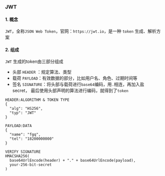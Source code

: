 ### JWT
#### 1. 概念
`JWT`，全称`JSON Web Token`，官网：`https://jwt.io`，是一种 `token` 生成、解析方案

#### 2. 组成
`JWT` 生成的token由三部分组成
* 头部 `HEADER` ：规定算法、类型
* 载荷 `PAYLOAD`：有效数据的部分，比如用户名、角色、过期时间等
* 签名 `SIGNATURE`：将头部与载荷进行`base64`编码，用`.`相连，再加入盐secret，
最后使用头部声明的算法进行编码，就得到了`token`
   
```
HEADER:ALGORITHM & TOKEN TYPE
{
  "alg": "HS256",
  "typ": "JWT"
}

PAYLOAD:DATA
{
  "name": "fgq",
  "tel": "18200000000"
}

VERIFY SIGNATURE
HMACSHA256(
  base64UrlEncode(header) + "." + base64UrlEncode(payload),
  your-256-bit-secret
) 
``` 
